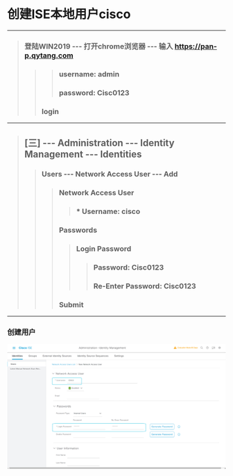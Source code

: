 # 创建ISE本地用户cisco

---

> ### 登陆WIN2019 --- 打开chrome浏览器 --- 输入 https://pan-p.qytang.com
>>> ### username: admin
>>> ### password: Cisc0123
>> ### login

---

> ##  [三] --- Administration --- Identity Management --- Identities
>> ### Users --- Network Access User --- Add
>>> ### Network Access User
>>>> ### * Username: cisco
>>> ### Passwords
>>>> ### Login Password
>>>>> ### Password: Cisc0123 
>>>>> ### Re-Enter Password: Cisc0123
>>> ### Submit

---

### 创建用户
![](./images/6.4_1_创建用户.png)